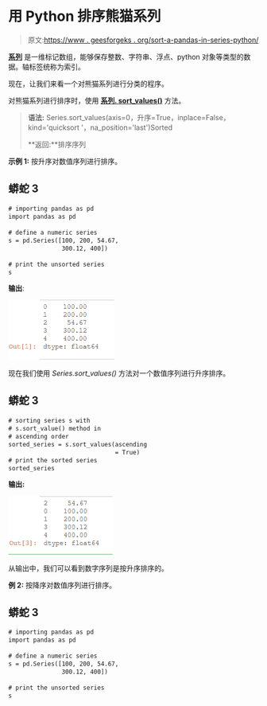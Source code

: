# 用 Python 排序熊猫系列

> 原文:[https://www . geesforgeks . org/sort-a-pandas-in-series-python/](https://www.geeksforgeeks.org/sort-a-pandas-series-in-python/)

[**系列**](https://www.geeksforgeeks.org/python-pandas-series/) 是一维标记数组，能够保存整数、字符串、浮点、python 对象等类型的数据。轴标签统称为索引。

现在，让我们来看一个对熊猫系列进行分类的程序。

对熊猫系列进行排序时，使用 [**系列. sort_values()**](https://www.geeksforgeeks.org/python-pandas-series-sort_values/) 方法。

> **语法:** Series.sort_values(axis=0，升序=True，inplace=False，kind='quicksort '，na_position='last')Sorted
> 
> **返回:**排序序列

**示例 1:** 按升序对数值序列进行排序。

## 蟒蛇 3

```
# importing pandas as pd
import pandas as pd

# define a numeric series
s = pd.Series([100, 200, 54.67,
               300.12, 400])

# print the unsorted series
s
```

**输出**:

![series](img/0fb527d4af93f6fe5450a3714be6f65d.png)

现在我们使用 *Series.sort_values()* 方法对一个数值序列进行升序排序。

## 蟒蛇 3

```
# sorting series s with
# s.sort_value() method in
# ascending order
sorted_series = s.sort_values(ascending
                              = True)
# print the sorted series
sorted_series
```

**输出:**

![sorted series](img/0d1ad0c446ae0a454b0cade9486a595b.png)

从输出中，我们可以看到数字序列是按升序排序的。

**例 2:** 按降序对数值序列进行排序。

## 蟒蛇 3

```
# importing pandas as pd
import pandas as pd

# define a numeric series
s = pd.Series([100, 200, 54.67,
               300.12, 400])

# print the unsorted series
s
```